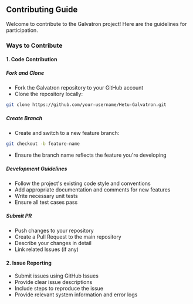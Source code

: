 ## Contributing Guide
Welcome to contribute to the Galvatron project! Here are the guidelines for participation.

### Ways to Contribute

#### 1. Code Contribution

##### Fork and Clone
- Fork the Galvatron repository to your GitHub account
- Clone the repository locally:
```bash
git clone https://github.com/your-username/Hetu-Galvatron.git
```

##### Create Branch
- Create and switch to a new feature branch:
```bash
git checkout -b feature-name
```

- Ensure the branch name reflects the feature you're developing

##### Development Guidelines
- Follow the project's existing code style and conventions
- Add appropriate documentation and comments for new features
- Write necessary unit tests
- Ensure all test cases pass

##### Submit PR
- Push changes to your repository
- Create a Pull Request to the main repository
- Describe your changes in detail
- Link related Issues (if any)

#### 2. Issue Reporting

- Submit issues using GitHub Issues
- Provide clear issue descriptions
- Include steps to reproduce the issue
- Provide relevant system information and error logs
